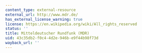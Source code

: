 ```yaml
---
content_type: external-resource
external_url: http://www.mdr.de/
has_external_license_warning: true
license: https://en.wikipedia.org/wiki/All_rights_reserved
status: ''
title: Mitteldeutscher Rundfunk (MDR)
uid: 43c35db2-f0c4-4d2e-946b-e9f44b98f73d
wayback_url: ''
---
```


